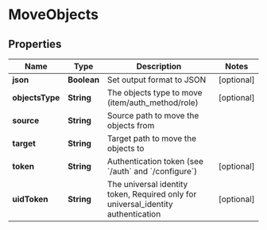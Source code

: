

# MoveObjects


## Properties

| Name | Type | Description | Notes |
|------------ | ------------- | ------------- | -------------|
|**json** | **Boolean** | Set output format to JSON |  [optional] |
|**objectsType** | **String** | The objects type to move (item/auth_method/role) |  [optional] |
|**source** | **String** | Source path to move the objects from |  |
|**target** | **String** | Target path to move the objects to |  |
|**token** | **String** | Authentication token (see &#x60;/auth&#x60; and &#x60;/configure&#x60;) |  [optional] |
|**uidToken** | **String** | The universal identity token, Required only for universal_identity authentication |  [optional] |



